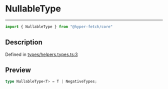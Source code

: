 

# NullableType

<div class="api-docs__separator" data-reactroot="">

---

</div><div class="api-docs__import" data-reactroot="">

```ts
import { NullableType } from "@hyper-fetch/core"
```

</div><div class="api-docs__section">

## Description

</div><div class="api-docs__description"><span class="api-docs__do-not-parse">



</span></div><p class="api-docs__definition">

Defined in [types/helpers.types.ts:3](https://github.com/BetterTyped/hyper-fetch/blob/7e232edb/packages/core/src/types/helpers.types.ts#L3)

</p><div class="api-docs__section">

## Preview

</div><div class="api-docs__preview type single">

```ts
type NullableType<T> = T | NegativeTypes;
```

</div>